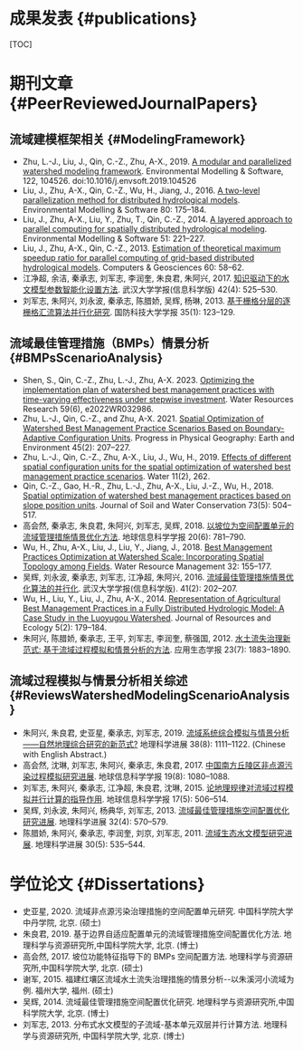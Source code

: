 成果发表 {#publications}
==================================

[TOC]

# 期刊文章 {#PeerReviewedJournalPapers}
## 流域建模框架相关 {#ModelingFramework}

+ Zhu, L.-J., Liu, J., Qin, C.-Z., Zhu, A-X., 2019. [A modular and parallelized watershed modeling framework](http://www.sciencedirect.com/science/article/pii/S1364815218309241). Environmental Modelling & Software, 122, 104526. doi:10.1016/j.envsoft.2019.104526
+ Liu, J., Zhu, A-X., Qin, C.-Z., Wu, H., Jiang, J., 2016. [A two-level parallelization method for distributed hydrological models](http://dx.doi.org/10.1016/j.envsoft.2016.02.032). Environmental Modelling & Software 80: 175–184.
+ Liu, J., Zhu, A-X., Liu, Y., Zhu, T., Qin, C.-Z., 2014. [A layered approach to parallel computing for spatially distributed hydrological modeling](http://dx.doi.org/10.1016/j.envsoft.2013.10.005). Environmental Modelling & Software 51: 221–227.
+ Liu, J., Zhu, A-X., Qin, C.-Z., 2013. [Estimation of theoretical maximum speedup ratio for parallel computing of grid-based distributed hydrological models](https://doi.org/10.1016/j.cageo.2013.04.030). Computers & Geosciences 60: 58–62.
+ 江净超, 余洁, 秦承志, 刘军志, 李润奎, 朱良君, 朱阿兴, 2017. [知识驱动下的水文模型参数智能化设置方法](https://doi.org/10.13203/j.whugis20150044). 武汉大学学报(信息科学版) 42(4): 525–530.
+ 刘军志, 朱阿兴, 刘永波, 秦承志, 陈腊娇, 吴辉, 杨琳, 2013. [基于栅格分层的逐栅格汇流算法并行化研究](http://kns.cnki.net/KCMS/detail/detail.aspx?dbcode=CJFQ&dbname=CJFD2013&filename=GFKJ201301023&uid=WEEvREcwSlJHSldRa1FhdXNXa0hFMGkyakp1d0VVSzYwVXBrVDhESEk4TT0=$9A4hF_YAuvQ5obgVAqNKPCYcEjKensW4ggI8Fm4gTkoUKaID8j8gFw!!&v=MDY0MTh6QklpdkFaTEc0SDlMTXJvOUhaNFI4ZVgxTHV4WVM3RGgxVDNxVHJXTTFGckNVUkxLZmIrWm5GQ2psVmI=). 国防科技大学学报 35(1): 123–129.

## 流域最佳管理措施（BMPs）情景分析 {#BMPsScenarioAnalysis}

+ Shen, S., Qin, C.-Z., Zhu, L.-J., Zhu, A-X. 2023. [Optimizing the implementation plan of watershed best management practices with time-varying effectiveness under stepwise investment](https://doi.org/10.1029/2022WR032986). Water Resources Research 59(6), e2022WR032986.
+ Zhu, L.-J., Qin, C.-Z., and Zhu, A-X. 2021. [Spatial Optimization of Watershed Best Management Practice Scenarios Based on Boundary-Adaptive Configuration Units](https://doi.org/10.1177/0309133320939002). Progress in Physical Geography: Earth and Environment 45(2): 207–227.
+ Zhu, L.-J., Qin, C.-Z., Zhu, A-X., Liu, J., Wu, H., 2019. [Effects of different spatial configuration units for the spatial optimization of watershed best management practice scenarios](https://doi.org/10.3390/w11020262). Water 11(2), 262.
+ Qin, C.-Z., Gao, H.-R., Zhu, L.-J., Zhu, A-X., Liu, J.-Z., Wu, H., 2018. [Spatial optimization of watershed best management practices based on slope position units](https://doi.org/10.2489/jswc.73.5.504). Journal of Soil and Water Conservation 73(5): 504–517.
+ 高会然, 秦承志, 朱良君, 朱阿兴, 刘军志, 吴辉, 2018. [以坡位为空间配置单元的流域管理措施情景优化方法](http://kns.cnki.net/KCMS/detail/detail.aspx?dbcode=CJFQ&dbname=CJFDTEMP&filename=DQXX201806010&v=MDk2MjV4WVM3RGgxVDNxVHJXTTFGckNVUkxLZllPZG1GeXpoVUx2TUlUelRkckc0SDluTXFZOUVaSVI4ZVgxTHU=). 地球信息科学学报 20(6): 781–790.
+ Wu, H., Zhu, A-X., Liu, J., Liu, Y., Jiang, J., 2018. [Best Management Practices Optimization at Watershed Scale: Incorporating Spatial Topology among Fields](https://doi.org/10.1007/s11269-017-1801-8). Water Resource Management 32: 155–177.
+ 吴辉, 刘永波, 秦承志, 刘军志, 江净超, 朱阿兴, 2016. [流域最佳管理措施情景优化算法的并行化](https://doi.org/10.13203/j.whugis20140048.html). 武汉大学学报(信息科学版). 41(2): 202–207.
+ Wu, H., Liu, Y., Liu, J., Zhu, A-X., 2014. [Representation of Agricultural Best Management Practices in a Fully Distributed Hydrologic Model: A Case Study in the Luoyugou Watershed](https://doi.org/10.5814/j.issn.1674-764X.2014.02.011). Journal of Resources and Ecology 5(2): 179–184.
+ 朱阿兴, 陈腊娇, 秦承志, 王平, 刘军志, 李润奎, 蔡强国, 2012. [水土流失治理新范式: 基于流域过程模拟和情景分析的方法](https://doi.org/10.13287/j.1001-9332.2012.0217). 应用生态学报 23(7): 1883–1890.

## 流域过程模拟与情景分析相关综述 {#ReviewsWatershedModelingScenarioAnalysis}

+ 朱阿兴, 朱良君, 史亚星, 秦承志, 刘军志, 2019. [流域系统综合模拟与情景分析——自然地理综合研究的新范式?](http://kns.cnki.net/kcms/detail/11.3858.p.20190822.1325.002.html) 地理科学进展 38(8): 1111–1122.  (Chinese with English Abstract.)
+ 高会然, 沈琳, 刘军志, 朱阿兴, 秦承志, 朱良君, 2017. [中国南方丘陵区非点源污染过程模拟研究进展](https://doi.org/10.3724/SP.J.1047.2017.01080). 地球信息科学学报 19(8): 1080–1088.
+ 刘军志, 朱阿兴, 秦承志, 江净超, 朱良君, 沈琳, 2015. [论地理规律对流域过程模拟并行计算的指导作用](https://doi.org/10.3724/SP.J.1047.2015.00506). 地球信息科学学报 17(5): 506–514.
+ 吴辉, 刘永波, 朱阿兴, 杨典华, 刘军志, 2013. [流域最佳管理措施空间配置优化研究进展](https://doi.org/10.11820/dlkxjz.2013.04.009). 地理科学进展 32(4): 570–579.
+ 陈腊娇, 朱阿兴, 秦承志, 李润奎, 刘京, 刘军志, 2011. [流域生态水文模型研究进展](http://kns.cnki.net/KCMS/detail/detail.aspx?dbcode=CJFQ&dbname=CJFD2011&filename=DLKJ201105005&uid=WEEvREcwSlJHSldRa1FhcEE0RVZxbjU5ckNyLy9zcTkxRXZEdW00Yy82Yz0=$9A4hF_YAuvQ5obgVAqNKPCYcEjKensW4ggI8Fm4gTkoUKaID8j8gFw!!&v=MzI1MzhSOGVYMUx1eFlTN0RoMVQzcVRyV00xRnJDVVJMS2ZaZVpvRnl2blc3dkJJU0hBWkxHNEg5RE1xbzlGWVk=). 地理科学进展 30(5): 535–544.

# 学位论文 {#Dissertations}

+ 史亚星, 2020. 流域非点源污染治理措施的空间配置单元研究. 中国科学院大学中丹学院, 北京. (硕士)
+ 朱良君, 2019. 基于边界自适应配置单元的流域管理措施空间配置优化方法. 地理科学与资源研究所,中国科学院大学, 北京. (博士)
+ 高会然, 2017. 坡位功能特征指导下的 BMPs 空间配置方法. 地理科学与资源研究所,中国科学院大学, 北京. (硕士)
+ 谢军, 2015. 福建红壤区流域水土流失治理措施的情景分析--以朱溪河小流域为例. 福州大学, 福州. (硕士)
+ 吴辉, 2014. 流域最佳管理措施空间配置优化研究. 地理科学与资源研究所,中国科学院大学, 北京. (博士)
+ 刘军志, 2013. 分布式水文模型的子流域-基本单元双层并行计算方法. 地理科学与资源研究所, 中国科学院大学, 北京. (博士)
